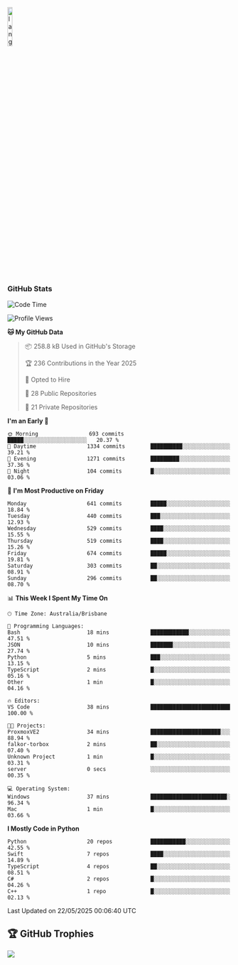<p align="left"><img width=15%" src="https://github.com/alansmathew/alansmathew/raw/master/lang.gif" alt="lang image here" /></p>

# <h3 align="left">GitHub Stats</h3>

<!--START_SECTION:waka-->
![Code Time](http://img.shields.io/badge/Code%20Time-572%20hrs%2030%20mins-blue)

![Profile Views](http://img.shields.io/badge/Profile%20Views-3-blue)

**🐱 My GitHub Data** 

> 📦 258.8 kB Used in GitHub's Storage 
 > 
> 🏆 236 Contributions in the Year 2025
 > 
> 💼 Opted to Hire
 > 
> 📜 28 Public Repositories 
 > 
> 🔑 21 Private Repositories 
 > 
**I'm an Early 🐤** 

```text
🌞 Morning                693 commits         █████░░░░░░░░░░░░░░░░░░░░   20.37 % 
🌆 Daytime                1334 commits        ██████████░░░░░░░░░░░░░░░   39.21 % 
🌃 Evening                1271 commits        █████████░░░░░░░░░░░░░░░░   37.36 % 
🌙 Night                  104 commits         █░░░░░░░░░░░░░░░░░░░░░░░░   03.06 % 
```
📅 **I'm Most Productive on Friday** 

```text
Monday                   641 commits         █████░░░░░░░░░░░░░░░░░░░░   18.84 % 
Tuesday                  440 commits         ███░░░░░░░░░░░░░░░░░░░░░░   12.93 % 
Wednesday                529 commits         ████░░░░░░░░░░░░░░░░░░░░░   15.55 % 
Thursday                 519 commits         ████░░░░░░░░░░░░░░░░░░░░░   15.26 % 
Friday                   674 commits         █████░░░░░░░░░░░░░░░░░░░░   19.81 % 
Saturday                 303 commits         ██░░░░░░░░░░░░░░░░░░░░░░░   08.91 % 
Sunday                   296 commits         ██░░░░░░░░░░░░░░░░░░░░░░░   08.70 % 
```


📊 **This Week I Spent My Time On** 

```text
🕑︎ Time Zone: Australia/Brisbane

💬 Programming Languages: 
Bash                     18 mins             ████████████░░░░░░░░░░░░░   47.51 % 
JSON                     10 mins             ███████░░░░░░░░░░░░░░░░░░   27.74 % 
Python                   5 mins              ███░░░░░░░░░░░░░░░░░░░░░░   13.15 % 
TypeScript               2 mins              █░░░░░░░░░░░░░░░░░░░░░░░░   05.16 % 
Other                    1 min               █░░░░░░░░░░░░░░░░░░░░░░░░   04.16 % 

🔥 Editors: 
VS Code                  38 mins             █████████████████████████   100.00 % 

🐱‍💻 Projects: 
ProxmoxVE2               34 mins             ██████████████████████░░░   88.94 % 
falkor-torbox            2 mins              ██░░░░░░░░░░░░░░░░░░░░░░░   07.40 % 
Unknown Project          1 min               █░░░░░░░░░░░░░░░░░░░░░░░░   03.31 % 
server                   0 secs              ░░░░░░░░░░░░░░░░░░░░░░░░░   00.35 % 

💻 Operating System: 
Windows                  37 mins             ████████████████████████░   96.34 % 
Mac                      1 min               █░░░░░░░░░░░░░░░░░░░░░░░░   03.66 % 
```

**I Mostly Code in Python** 

```text
Python                   20 repos            ███████████░░░░░░░░░░░░░░   42.55 % 
Swift                    7 repos             ████░░░░░░░░░░░░░░░░░░░░░   14.89 % 
TypeScript               4 repos             ██░░░░░░░░░░░░░░░░░░░░░░░   08.51 % 
C#                       2 repos             █░░░░░░░░░░░░░░░░░░░░░░░░   04.26 % 
C++                      1 repo              █░░░░░░░░░░░░░░░░░░░░░░░░   02.13 % 
```




 Last Updated on 22/05/2025 00:06:40 UTC
<!--END_SECTION:waka-->

## 🏆 GitHub Trophies

![](https://github-profile-trophy.vercel.app/?username=samh06&theme=discord&no-frame=true&no-bg=false&margin-w=4)
